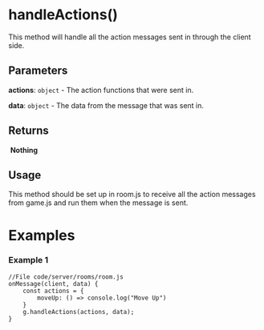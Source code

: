 # handleActions()

This method will handle all the action messages sent in through the client side.
​

## Parameters

**actions**: `object` - The action functions that were sent in.

**data**: `object` - The data from the message that was sent in.

## Returns

​
**Nothing**
​

## Usage

This method should be set up in room.js to receive all the action messages from game.js and run them when the message is sent.

# Examples

### Example 1

```
//File code/server/rooms/room.js
onMessage(client, data) {
	const actions = {
		moveUp: () => console.log("Move Up")
	}
	g.handleActions(actions, data);
}
```
